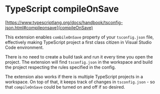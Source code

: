 # TypeScript compileOnSave
[https://www.typescriptlang.org/docs/handbook/tsconfig-json.html#compileonsave](compileOnSave)

This extension enables `combileOnSave` property of your `tsconfig.json` file, effectively making TypeScript project a first class citizen in Visual Studio Code environment.

There is no need to create a build task and run it every time you open the project. The extension will find `tsconfig.json` in the workspace and build the project respecting the rules specified in the config.

The extension also works if there is multiple TypeScript projects in a workspace. On top of that, it keeps track of changes in `tsconfig.json` - so that `compileOnSave` could be turned on and off if so desired.

